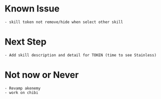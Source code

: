 # Known Issue
    - skill token not remove/hide when select other skill

# Next Step
    - Add skill description and detail for TOKEN (time to see Stainless)

# Not now or Never
    - Revamp akenemy
    - work on chibi
